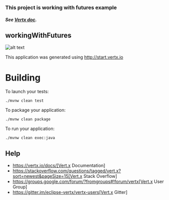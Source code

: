 ### This project is working with futures example

#####  See [Vertx doc](https://vertx.io/docs/vertx-core/java/#_async_coordination). 

## workingWithFutures

![alt text](https://img.shields.io/badge/vert.x-3.5.3-purple.svg)

This application was generated using http://start.vertx.io

# Building

To launch your tests:
```
./mvnw clean test
```

To package your application:
```
./mvnw clean package
```

To run your application:
```
./mvnw clean exec:java
```

## Help

* https://vertx.io/docs/[Vert.x Documentation]
* https://stackoverflow.com/questions/tagged/vert.x?sort=newest&pageSize=15[Vert.x Stack Overflow]
* https://groups.google.com/forum/?fromgroups#!forum/vertx[Vert.x User Group]
* https://gitter.im/eclipse-vertx/vertx-users[Vert.x Gitter]


